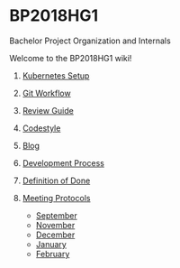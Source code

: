 # BP2018HG1
Bachelor Project Organization and Internals

Welcome to the BP2018HG1 wiki!


1. [Kubernetes Setup](contribution/Kubernetes-Setup.md)
2. [Git Workflow](contribution/Git-Workflow.md)
3. [Review Guide](contribution/reviews.md)
4. [Codestyle](contribution/linting.md)  
5. [Blog](contribution/blog.md)  

6. [Development Process](process/process-overview.md)
7. [Definition of Done](dod.md)
8. [Meeting Protocols](Meeting-Protocols.md)  
    - [September](Meeting-Protocols.md#september)  
    - [November](Meeting-Protocols.md#november)  
    - [December](Meeting-Protocols.md#december)
    - [January](Meeting-Protocols.md#january)
    - [February](Meeting-Protocols.md#february)
